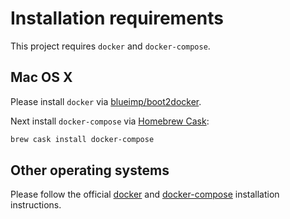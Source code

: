 # Installation requirements

This project requires `docker` and `docker-compose`.

## Mac OS X
Please install `docker` via
[blueimp/boot2docker](https://github.com/blueimp/boot2docker).

Next install `docker-compose` via
[Homebrew Cask](http://caskroom.io/):

```sh
brew cask install docker-compose
```

## Other operating systems
Please follow the official
[docker](http://docs.docker.com/installation/) and
[docker-compose](http://docs.docker.com/compose/install/)
installation instructions.
